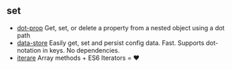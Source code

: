 ## set

- [dot-prop](https://github.com/sindresorhus/dot-prop) Get, set, or delete a property from a nested object using a dot path
- [data-store](https://github.com/jonschlinkert/data-store) Easily get, set and persist config data. Fast. Supports dot-notation in keys. No dependencies.
- [iterare](https://github.com/felixfbecker/iterare) Array methods + ES6 Iterators = :heart: